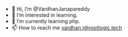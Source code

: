 - 👋 Hi, I’m @VardhanJanapareddy
- 👀 I’m interested in learning.
- 🌱 I’m currently learning php.
- 📫 How to reach me vardhan.j@rootlogic.tech

<!---
VardhanJanapareddy/VardhanJanapareddy is a ✨ special ✨ repository because its `README.md` (this file) appears on your GitHub profile.
You can click the Preview link to take a look at your changes.
--->
